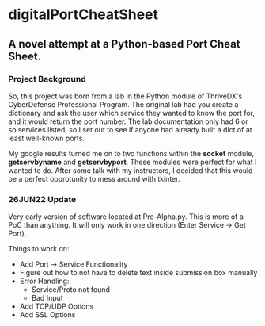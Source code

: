 # digitalPortCheatSheet
## A novel attempt at a Python-based Port Cheat Sheet. 

### Project Background
So, this project was born from a lab in the Python module of ThriveDX's CyberDefense Professional Program. The original lab had you create a dictionary and ask the user which service they wanted to know the port for, and it would return the port number. The lab documentation only had 6 or so services listed, so I set out to see if anyone had already built a dict of at least well-known ports. 

My google results turned me on to two functions within the **socket** module, **getservbyname** and **getservbyport**. These modules were perfect for what I wanted to do. After some talk with my instructors, I decided that this would be a perfect opprotunity to mess around with tkinter. 


### 26JUN22 Update

Very early version of software located at Pre-Alpha.py. This is more of a PoC than anything. It will only work in one direction (Enter Service -> Get Port). 

Things to work on:

* Add Port -> Service Functionality
* Figure out how to not have to delete text inside submission box manually
* Error Handling:
	* 	Service/Proto not found
	* 	Bad Input
* Add TCP/UDP Options
* Add SSL Options	
